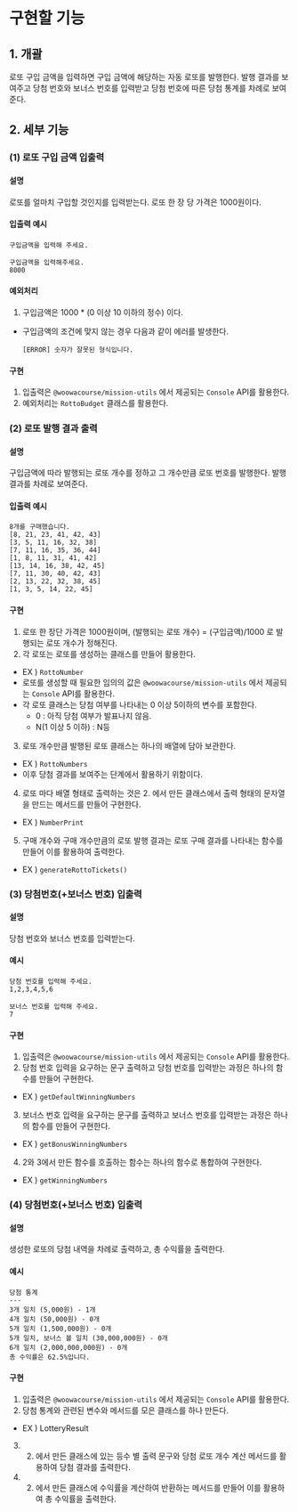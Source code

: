 # 구현할 기능
## 1. 개괄
로또 구입 금액을 입력하면 구입 금액에 해당하는 자동 로또를 발행한다. 발행 결과를 보여주고 당첨 번호와 보너스 번호를 입력받고 당첨 번호에 따른 당첨 통계를 차례로 보여준다.

## 2. 세부 기능
### (1) 로또 구입 금액 입출력
#### 설명
로또를 얼마치 구입할 것인지를 입력받는다. 로또 한 장 당 가격은 1000원이다.
#### 입출력 예시
```
구입금액을 입력해 주세요.
```
```
구입금액을 입력해주세요.
8000
```
#### 예외처리
1. 구입금액은 1000 * (0 이상 10 이하의 정수) 이다.
  - 구입금액의 조건에 맞지 않는 경우 다음과 같이 에러를 발생한다.
    ```
    [ERROR] 숫자가 잘못된 형식입니다. 
    ```

#### 구현
1. 입출력은 `@woowacourse/mission-utils` 에서 제공되는 `Console` API를 활용한다.
2. 예외처리는 `RottoBudget` 클래스를 활용한다.
### (2) 로또 발행 결과 출력
#### 설명
구입금액에 따라 발행되는 로또 개수를 정하고 그 개수만큼 로또 번호를 발행한다. 발행 결과를 차례로 보여준다.
#### 입출력 예시
```
8개를 구매했습니다.
[8, 21, 23, 41, 42, 43]
[3, 5, 11, 16, 32, 38]
[7, 11, 16, 35, 36, 44]
[1, 8, 11, 31, 41, 42]
[13, 14, 16, 38, 42, 45]
[7, 11, 30, 40, 42, 43]
[2, 13, 22, 32, 38, 45]
[1, 3, 5, 14, 22, 45]
```
#### 구현
1. 로또 한 장단 가격은 1000원이며, (발행되는 로또 개수) = (구입금액)/1000 로 발행되는 로또 개수가 정해진다.
2. 각 로또는 로또를 생성하는 클래스를 만들어 활용한다.
  - EX ) `RottoNumber`
  - 로또를 생성할 때 필요한 임의의 값은 `@woowacourse/mission-utils` 에서 제공되는 `Console` API를 활용한다.
  - 각 로또 클래스는 당첨 여부를 나타내는 0 이상 5이하의 변수를 포함한다.
    - 0 : 아직 당첨 여부가 발표나지 않음.
    - N(1 이상 5 이하) : N등
3. 로또 개수만큼 발행된 로또 클래스는 하나의 배열에 담아 보관한다.
  - EX ) `RottoNumbers`
  - 이후 당첨 결과를 보여주는 단계에서 활용하기 위함이다.
4. 로또 마다 배열 형태로 출력하는 것은 2. 에서 만든 클래스에서 출력 형태의 문자열을 만드는 메서드를 만들어 구현한다.
  - EX ) `NumberPrint`
5. 구매 개수와 구매 개수만큼의 로또 발행 결과는 로또 구매 결과를 나타내는 함수를 만들어 이를 활용하여 출력한다.
  - EX ) `generateRottoTickets()`

### (3) 당첨번호(+보너스 번호) 입출력
#### 설명
당첨 번호와 보너스 번호를 입력받는다.
#### 예시
```
당첨 번호를 입력해 주세요.
1,2,3,4,5,6

보너스 번호를 입력해 주세요.
7
```
#### 구현
1. 입출력은 `@woowacourse/mission-utils` 에서 제공되는 `Console` API를 활용한다.
2. 당첨 번호 입력을 요구하는 문구 출력하고 당첨 번호를 입력받는 과정은 하나의 함수를 만들어 구현한다.
  - EX ) `getDefaultWinningNumbers`
3. 보너스 번호 입력을 요구하는 문구를 출력하고 보너스 번호를 입력받는 과정은 하나의 함수를 만들어 구현한다.
  - EX ) `getBonusWinningNumbers`
4. 2와 3에서 만든 함수를 호출하는 함수는 하나의 함수로 통합하여 구현한다.
  - EX ) `getWinningNumbers`

### (4) 당첨번호(+보너스 번호) 입출력
#### 설명
생성한 로또의 당첨 내역을 차례로 출력하고, 총 수익률을 출력한다.

#### 예시
```
당첨 통계
---
3개 일치 (5,000원) - 1개
4개 일치 (50,000원) - 0개
5개 일치 (1,500,000원) - 0개
5개 일치, 보너스 볼 일치 (30,000,000원) - 0개
6개 일치 (2,000,000,000원) - 0개
총 수익률은 62.5%입니다.
```
#### 구현
1. 입출력은 `@woowacourse/mission-utils` 에서 제공되는 `Console` API를 활용한다.
2. 당첨 통계와 관련된 변수와 메서드를 모은 클래스를 하나 만든다.
  - EX ) LotteryResult
3. 2. 에서 만든 클래스에 있는 등수 별 출력 문구와 당첨 로또 개수 계산 메서드를 활용하여 당첨 결과를 출력한다.
4. 2. 에서 만든 클래스에 수익률을 계산하여 반환하는 메서드를 만들어 이를 활용하여 총 수익률을 출력한다.
